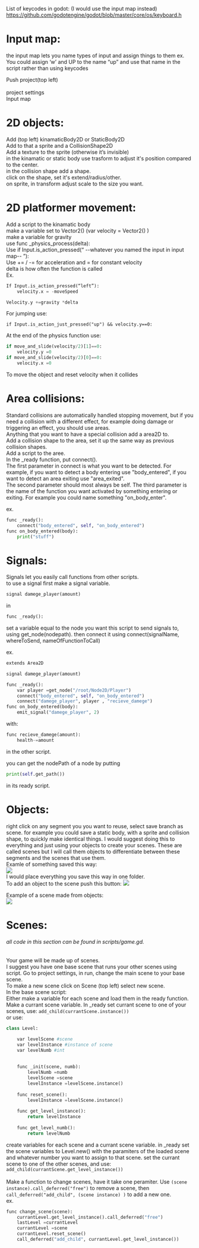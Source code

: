 
List of keycodes in godot: (I would use the input map instead)
https://github.com/godotengine/godot/blob/master/core/os/keyboard.h



# Input map:

the input map lets you name types of input and assign things to them   ex. You could assign ‘w’ and UP to the name “up” and use that name in the script rather than using keycodes

Push project(top left)<br>   
project settings<br>
Input map



# 2D objects:
Add (top left) kinamaticBody2D or StaticBody2D<br>
Add to that a sprite and a CollisionShape2D<br>
Add a texture to the sprite (otherwise it’s invisible)<br>
in the kinamatic or static body use trasform to adjust it's position compared to the center.<br>
in the collision shape add a shape.<br>
click on the shape, set it's extend/radius/other.<br>
on sprite, in transform adjust scale to the size you want.


# 2D platformer movement:
Add a script to the kinamatic body<br>
make a variable set to Vector2() (var velocity = Vector2() )<br>
make a variable for gravity<br>
use func _physics_process(delta): <br>
Use if Input.is_action_pressed(“ --whatever you named the input in input map-- ”):<br>
Use += / -= for acceleration and = for constant velocity<br>
delta is how often the function is called<br>
Ex.<br>
```python
If Input.is_action_pressed(“left”):
	velocity.x = -moveSpeed

Velocity.y +=gravity *delta
```
For jumping use:   
```
if Input.is_action_just_pressed("up") && velocity.y==0:
```
At the end of the physics function use: <br>
```python
if move_and_slide(velocity/2)[1]==0:
	velocity.y =0
if move_and_slide(velocity/2)[0]==0:
	velocity.x =0
```
To move the object and reset velocity when it collides<br>

# Area collisions:
Standard collisions are automatically handled stopping movement, but if you need a collision with a different effect, for example doing damage or triggering an effect, you should use areas.<br>
Anything that you want to have a special collision add a area2D to.<br>
Add a collision shape to the area, set it up the same way as previous collision shapes.<br>
Add a script to the aree.<br>
In the _ready function, put connect().<br>
The first parameter in connect is what you want to be detected. For example, if you want to detect a body entering use "body_entered", if you want to detect an area exiting use "area_exited".<br>
The second parameter should most always be self.
The third parameter is the name of the function you want activated by something entering or exiting. For example you could name something "on_body_enter".<br>

ex.
```python
func _ready():
    connect("body_entered", self, "on_body_entered")
func on_body_entered(body):
	print("stuff")
```


# Signals:
Signals let you easily call functions from other scripts.<br>
to use a signal first make a signal variable.
```python
signal damege_player(amount)
```
in
```python
func _ready():
```
set a variable equal to the node you want this script to send signals to, using get_node(nodepath).
then connect it using connect(signalName, whereToSend, nameOfFunctionToCall)

ex.
```python
extends Area2D

signal damege_player(amount)

func _ready():
	var player =get_node("/root/Node2D/Player")
	connect("body_entered", self, "on_body_entered")
	connect("damege_player", player , "recieve_damege")
func on_body_entered(body):
	emit_signal("damege_player", 2)
```
with:
```python
func recieve_damege(amount):
	health-=amount
```
in the other script.

you can get the nodePath of a node by putting 
```python
print(self.get_path())
```
in its ready script.


# Objects:
right click on any segment you you want to reuse, select save branch as scene. for example you could save a static body, with a sprite and collision shape, to quickly make identical things. I would suggest doing this to everything and just using your objects to create your scenes. These are called scenes but I will call them objects to differentiate between these segments and  the scenes that use them. <br>
Examle of something saved this way:<br>
![](https://github.com/kydy11/godotThing/blob/master/totorialImages/saved%20object.PNG)
<br>
I would place everything you save this way in one folder.<br>
To add an object to the scene push this button:
![](https://github.com/kydy11/godotThing/blob/master/totorialImages/connect%20scene.png)

Example of a scene made from objects:<br>
![](https://github.com/kydy11/godotThing/blob/master/totorialImages/scene%20of%20objects.PNG)

# Scenes:
###### all code in this section can be found in scripts/game.gd.
Your game will be made up of scenes.<br>
I suggest you have one base scene that runs your other scenes using script.  Go to project settings, in run, change the main scene to your base scene.<br>
To make a new scene click on Scene (top left) select new scene.<br>
In the base scene script:<br>
Either make a variable for each scene and load them in the ready function.  Make a currant scene variable.  In &#95;ready set currant scene to one of your scenes, use: ```add_child(currantScene.instance())```
<br>
or use:
```python
class Level:

	var levelScene #scene
	var levelInstance #instance of scene
	var levelNumb #int
	
	
	func _init(scene, numb):
		levelNumb =numb
		levelScene =scene
		levelInstance =levelScene.instance()
	
	func reset_scene():
		levelInstance =levelScene.instance()	
	
	func get_level_instance():
		return levelInstance
	
	func get_level_numb():
		return levelNumb
```

create variables for each scene and a currant scene variable. in &#95;ready set the scene variables to Level.new() with the paramiters of the loaded scene and whatever number you want to assign to that scene. set the currant scene to one of the other scenes, and use: ```add_child(currantScene.get_level_instance())```
<br>
<br>
Make a function to change scenes, have it take one peramiter.
Use ```(scene instance).call_deferred("free")``` to remove a scene, then ```call_deferred("add_child", (scene instance) )``` to add a new one.<br>
ex.
```python
func change_scene(scene):
	currantLevel.get_level_instance().call_deferred("free")
	lastLevel =currantLevel
	currantLevel =scene
	currantLevel.reset_scene()
	call_deferred("add_child", currantLevel.get_level_instance())
```
